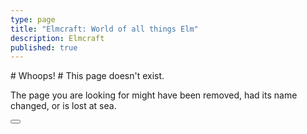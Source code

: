 ```yaml
---
type: page
title: "Elmcraft: World of all things Elm"
description: Elmcraft
published: true
---
```


<nospacing>
# Whoops!
# This page doesn't exist.
</nospacing>

The page you are looking for might have been removed, had its name changed, or is lost at sea.

<button url="/" label="Go to home page" />

</header>
